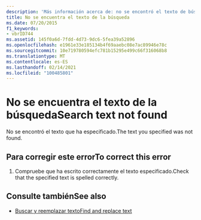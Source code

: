 ```yaml
---
description: 'Más información acerca de: no se encontró el texto de búsqueda'
title: No se encuentra el texto de la búsqueda
ms.date: 07/20/2015
f1_keywords:
- vbrID744
ms.assetid: 145f0a6d-7fdd-4d73-9dc6-5fea39a52896
ms.openlocfilehash: e1961e33e185134b4f69aaebc08e7ac89946e78c
ms.sourcegitcommit: 10e719780594efc781b15295e499c66f316068b8
ms.translationtype: MT
ms.contentlocale: es-ES
ms.lasthandoff: 02/14/2021
ms.locfileid: "100485801"
---
```

# <a name="search-text-not-found"></a><span data-ttu-id="afad6-103">No se encuentra el texto de la búsqueda</span><span class="sxs-lookup"><span data-stu-id="afad6-103">Search text not found</span></span>

<span data-ttu-id="afad6-104">No se encontró el texto que ha especificado.</span><span class="sxs-lookup"><span data-stu-id="afad6-104">The text you specified was not found.</span></span>  
  
## <a name="to-correct-this-error"></a><span data-ttu-id="afad6-105">Para corregir este error</span><span class="sxs-lookup"><span data-stu-id="afad6-105">To correct this error</span></span>  
  
1. <span data-ttu-id="afad6-106">Compruebe que ha escrito correctamente el texto especificado.</span><span class="sxs-lookup"><span data-stu-id="afad6-106">Check that the specified text is spelled correctly.</span></span>  
  
## <a name="see-also"></a><span data-ttu-id="afad6-107">Consulte también</span><span class="sxs-lookup"><span data-stu-id="afad6-107">See also</span></span>

- [<span data-ttu-id="afad6-108">Buscar y reemplazar texto</span><span class="sxs-lookup"><span data-stu-id="afad6-108">Find and replace text</span></span>](/visualstudio/ide/finding-and-replacing-text)
